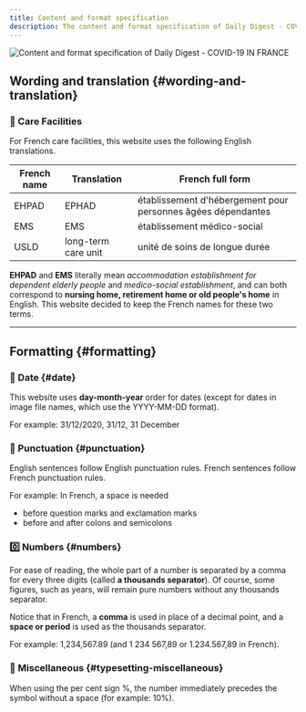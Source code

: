 ```yaml
---
title: Content and format specification
description: The content and format specification of Daily Digest - COVID-19 IN FRANCE
---
```


![Content and format specification of Daily Digest - COVID-19 IN FRANCE](/img/digest/formatting.jpg)

## Wording and translation {#wording-and-translation}

<h3>🏡 Care Facilities</h3>

For French care facilities, this website uses the following English translations.

| French name | Translation         | French full form                                             |
| ----------- | ------------------- | ------------------------------------------------------------ |
| EHPAD       | EPHAD               | établissement d'hébergement pour personnes âgées dépendantes |
| EMS         | EMS                 | établissement médico-social                                  |
| USLD        | long-term care unit | unité de soins de longue durée                               |

**EHPAD** and **EMS** literally mean _accommodation establishment for dependent elderly people_ and _medico-social establishment_, and can both correspond to **nursing home, retirement home or old people's home** in English. This website decided to keep the French names for these two terms.

<!-- <h3>🧫 PCR 與 RT-PCR</h3>

**PCR** 與 **RT-PCR** 實際上為兩種不同的新冠肺炎檢測法，但一般人時常會混稱為 PCR。當確定文意是 RT-PCR 時，本日誌將會使用 **RT-PCR** 一詞。 -->

---

## Formatting {#formatting}

### 📆 Date {#date}

This website uses **day-month-year** order for dates (except for dates in image file names, which use the YYYY-MM-DD format).

<div className="comment_block">For example: 31/12/2020, 31/12, 31 December</div>

### 🔣 Punctuation {#punctuation}

English sentences follow English punctuation rules. French sentences follow French punctuation rules.

<div className="comment_block">
For example: In French, a space is needed <ul style={{margin: 0}}><li>before question marks and exclamation marks</li><li>before and after colons and semicolons</li></ul></div>

### 0️⃣ Numbers {#numbers}

For ease of reading, the whole part of a number is separated by a comma for every three digits (called **a thousands separator**). Of course, some figures, such as years, will remain pure numbers without any thousands separator.

Notice that in French, a **comma** is used in place of a decimal point, and a **space or period** is used as the thousands separator.

<div className="comment_block">For example: 1,234,567.89 (and 1 234 567,89 or 1.234.567,89 in French).</div>

### 🧩 Miscellaneous {#typesetting-miscellaneous}

When using the per cent sign %, the number immediately precedes the symbol without a space (for example: 10%).
